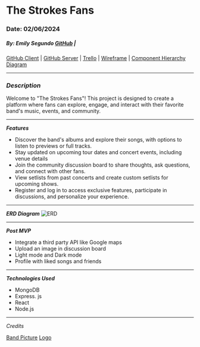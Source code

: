 # The Strokes Fans

### Date: 02/06/2024

##### By: Emily Segundo [GitHub](https://github.com/emilyThesecond) | 

[GitHub Client](https://github.com/emilyThesecond/the-strokes-client) | [GitHub Server](https://github.com/emilyThesecond/the-strokes-server) | [Trello](https://trello.com/b/cDNFxRQe/the-strokes-fan-page) | [Wireframe](https://www.figma.com/file/YprxeU1vsp4vPsFJyvYpnr/The-Strokes-Fan-Page?type=design&node-id=0-1&mode=design&t=XMbN1Suy5JEvD9PD-0) | [Component Hierarchy Diagram](https://lucid.app/lucidchart/b092cb38-8db3-4437-bfc0-d2a4fcf1974f/edit?invitationId=inv_2a93e254-59b8-4f60-b1cc-524ef87709bc)
***

### **_Description_**

Welcome to "The Strokes Fans"! This project is designed to create a platform where fans can explore, engage, and interact with their favorite band's music, events, and community.

***

**_Features_**
- Discover the band's albums and explore their songs, with options to listen to previews or full tracks.
- Stay updated on upcoming tour dates and concert events, including venue details 
- Join the community discussion board to share thoughts, ask questions, and connect with other fans.
- View setlists from past concerts and create custom setlists for upcoming shows.
- Register and log in to access exclusive features, participate in discussions, and personalize your experience.

***

**_ERD Diagram_**
![ERD](https://i.imgur.com/OsApRvo.png)

***

**_Post MVP_**
- Integrate a third party API like Google maps
- Upload an image in discussion board
- Light mode and Dark mode
- Profile with liked songs and friends

***

**_Technologies Used_**
- MongoDB
- Express. js
- React
- Node.js

***

_Credits_

[Band Picture](https://upload.wikimedia.org/wikipedia/commons/thumb/6/65/The_Strokes_by_Roger_Woolman.jpg/220px-The_Strokes_by_Roger_Woolman.jpg)
[Logo](https://encrypted-tbn0.gstatic.com/images?q=tbn:ANd9GcRHAJEwHB5LD1cgEJNyTIobKfp8fhSH_1PybQ&usqp=CAU)

